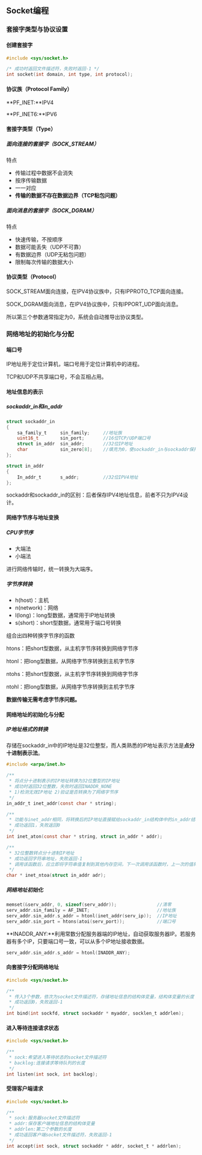 ## Socket编程

### 套接字类型与协议设置

#### 创建套接字

```c
#include <sys/socket.h>

/* 成功时返回文件描述符，失败时返回-1 */
int socket(int domain, int type, int protocol);
```

#### 协议族（Protocol Family）

**PF_INET:**IPV4

**PF_INET6:**IPV6

#### 套接字类型（Type）

##### 面向连接的套接字（SOCK_STREAM）

特点

- 传输过程中数据不会消失
- 按序传输数据
- 一一对应
- **传输的数据不存在数据边界（TCP粘包问题）**

##### 面向消息的套接字（SOCK_DGRAM）

特点

- 快速传输，不按顺序
- 数据可能丢失（UDP不可靠）
- 有数据边界（UDP无粘包问题）
- 限制每次传输的数据大小

#### 协议类型（Protocol）

SOCK_STREAM面向连接，在IPV4协议族中，只有IPPROTO_TCP面向连接。

SOCK_DGRAM面向消息，在IPV4协议族中，只有IPPORT_UDP面向消息。

所以第三个参数通常指定为0，系统会自动推导出协议类型。

### 网络地址的初始化与分配

#### 端口号

IP地址用于定位计算机，端口号用于定位计算机中的进程。

TCP和UDP不共享端口号，不会互相占用。

#### 地址信息的表示

##### sockaddr_in和in_addr

```c
struct sockaddr_in
{
    sa_family_t 	sin_family;  	//地址族
    uint16_t 		sin_port;		//16位TCP/UDP端口号
    struct in_addr  sin_addr;		//32位IP地址
    char 			sin_zero[8];	//填充为0，使sockaddr_in与sockaddr保持一致
};

struct in_addr
{
    In_addr_t		s_addr;			//32位IPV4地址
};
```

sockaddr和sockaddr_in的区别：后者保存IPV4地址信息，前者不只为IPV4设计。

#### 网络字节序与地址变换

##### CPU字节序

- 大端法
- 小端法

进行网络传输时，统一转换为大端序。

##### 字节序转换

- h(host)：主机
- n(network)：网络
- l(long)：long型数据，通常用于IP地址转换
- s(short)：short型数据，通常用于端口号转换

组合出四种转换字节序的函数

htons：把short型数据，从主机字节序转换到网络字节序

htonl：把long型数据，从网络字节序转换到主机字节序

ntohs：把short型数据，从主机字节序转换到网络字节序

ntohl：把long型数据，从网络字节序转换到主机字节序

**数据传输无需考虑字节序问题。**

#### 网络地址的初始化与分配

##### IP地址格式的转换

存储在sockaddr_in中的IP地址是32位整型，而人类熟悉的IP地址表示方法是**点分十进制表示法**。

```c
#include <arpa/inet.h>

/**
 * 将点分十进制表示的IP地址转换为32位整型的IP地址
 * 成功时返回32位整数，失败时返回INADDR_NONE
 * 1)检测无效IP地址 2)验证是否转换为了网络字节序
 */
in_addr_t inet_addr(const char * string);

/**
 * 功能与inet_addr相同，将转换后的IP地址直接赋给sockaddr_in结构体中的in_addr结构体变量
 * 成功返回1，失败返回0
 */
int inet_aton(const char * string, struct in_addr * addr);

/**
 * 32位整数转点分十进制IP地址
 * 成功返回字符串地址，失败返回-1
 * 调用该函数后，应立即将字符串值复制到其他内存空间，下一次调用该函数时，上一次的值将被覆盖
 */
char * inet_ntoa(struct in_addr adr);
```

##### 网络地址初始化

```c
memset(&serv_addr, 0, sizeof(serv_addr));				//清零
serv_addr.sin_family = AF_INET;							//地址族
serv_addr.sin_addr.s_addr = htonl(inet_addr(serv_ip));	//IP地址
serv_addr.sin_port = htons(atoi(serv_port));			//端口号
```

**INADDR_ANY:**利用常数分配服务器端的IP地址，自动获取服务器IP。若服务器有多个IP，只要端口号一致，可以从多个IP地址接收数据。

```c
serv_addr.sin_addr.s_addr = htonl(INADDR_ANY);
```

#### 向套接字分配网络地址

```c
#include <sys/socket.h>

/**
 * 传入3个参数，依次为socket文件描述符，存储地址信息的结构体变量，结构体变量的长度
 * 成功返回0，失败返回-1
 */
int bind(int sockfd, struct sockaddr * myaddr, socklen_t addrlen);
```

#### 进入等待连接请求状态

```c
#include <sys/socket.h>

/**
 * sock:希望进入等待状态的socket文件描述符
 * backlog:连接请求等待队列的长度
 */
int listen(int sock, int backlog);
```

#### 受理客户端请求

```c
#include <sys/socket.h>

/**
 * sock:服务器socket文件描述符
 * addr:保存客户端地址信息的结构体变量
 * addrlen:第二个参数的长度
 * 成功返回客户端socket文件描述符，失败返回-1
 */
int accept(int sock, struct sockaddr * addr, socket_t * addrlen);
```





